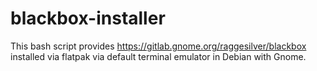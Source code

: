 # blackbox-installer

This bash script provides https://gitlab.gnome.org/raggesilver/blackbox installed via flatpak via default terminal emulator in Debian with Gnome.
